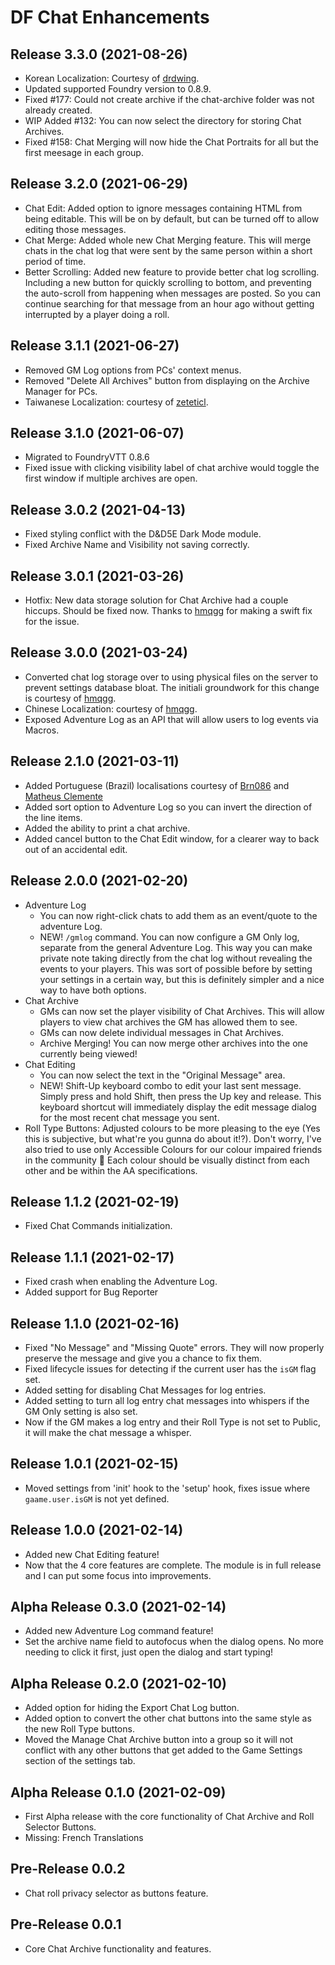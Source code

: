 # DF Chat Enhancements

## Release 3.3.0 (2021-08-26)
- Korean Localization: Courtesy of [drdwing](https://github.com/drdwing).
- Updated supported Foundry version to 0.8.9.
- Fixed #177: Could not create archive if the chat-archive folder was not already created.
- WIP Added #132: You can now select the directory for storing Chat Archives.
- Fixed #158: Chat Merging will now hide the Chat Portraits for all but the first meesage in each group.

## Release 3.2.0 (2021-06-29)
- Chat Edit: Added option to ignore messages containing HTML from being editable. This will be on by default, but can be turned off to allow editing those messages.
- Chat Merge: Added whole new Chat Merging feature. This will merge chats in the chat log that were sent by the same person within a short period of time.
- Better Scrolling: Added new feature to provide better chat log scrolling. Including a new button for quickly scrolling to bottom, and preventing the auto-scroll from happening when messages are posted. So you can continue searching for that message from an hour ago without getting interrupted by a player doing a roll.

## Release 3.1.1 (2021-06-27)
- Removed GM Log options from PCs' context menus.
- Removed "Delete All Archives" button from displaying on the Archive Manager for PCs.
- Taiwanese Localization: courtesy of [zeteticl](https://github.com/zeteticl).

## Release 3.1.0 (2021-06-07)
- Migrated to FoundryVTT 0.8.6
- Fixed issue with clicking visibility label of chat archive would toggle the first window if multiple archives are open.

## Release 3.0.2 (2021-04-13)
- Fixed styling conflict with the D&D5E Dark Mode module.
- Fixed Archive Name and Visibility not saving correctly.

## Release 3.0.1 (2021-03-26)
- Hotfix: New data storage solution for Chat Archive had a couple hiccups. Should be fixed now. Thanks to [hmqgg](https://github.com/hmqgg) for making a swift fix for the issue.

## Release 3.0.0 (2021-03-24)
- Converted chat log storage over to using physical files on the server to prevent settings database bloat. The initiali groundwork for this change is courtesy of [hmqgg](https://github.com/hmqgg).
- Chinese Localization: courtesy of [hmqgg](https://github.com/hmqgg).
- Exposed Adventure Log as an API that will allow users to log events via Macros.

## Release 2.1.0 (2021-03-11)
- Added Portuguese (Brazil) localisations courtesy of [Brn086](https://github.com/Brn086) and [Matheus Clemente](https://github.com/mclemente)
- Added sort option to Adventure Log so you can invert the direction of the line items.
- Added the ability to print a chat archive.
- Added cancel button to the Chat Edit window, for a clearer way to back out of an accidental edit.

## Release 2.0.0 (2021-02-20)
- Adventure Log
	- You can now right-click chats to add them as an event/quote to the adventure Log.
	- NEW! `/gmlog` command. You can now configure a GM Only log, separate from the general Adventure Log. This way you can make private note taking directly from the chat log without revealing the events to your players. This was sort of possible before by setting your settings in a certain way, but this is definitely simpler and a nice way to have both options.
- Chat Archive
	- GMs can now set the player visibility of Chat Archives. This will allow players to view chat archives the GM has allowed them to see.
	- GMs can now delete individual messages in Chat Archives.
	- Archive Merging! You can now merge other archives into the one currently being viewed!
- Chat Editing
	- You can now select the text in the "Original Message" area.
	- NEW! Shift-Up keyboard combo to edit your last sent message. Simply press and hold Shift, then press the Up key and release. This keyboard shortcut will immediately display the edit message dialog for the most recent chat message you sent.
- Roll Type Buttons: Adjusted colours to be more pleasing to the eye (Yes this is subjective, but what're you gunna do about it!?). Don't worry, I've also tried to use only Accessible Colours for our colour impaired friends in the community 🙂 Each colour should be visually distinct from each other and be within the AA specifications.

## Release 1.1.2 (2021-02-19)
- Fixed Chat Commands initialization.

## Release 1.1.1 (2021-02-17)
- Fixed crash when enabling the Adventure Log.
- Added support for Bug Reporter

## Release 1.1.0 (2021-02-16)
- Fixed "No Message" and "Missing Quote" errors. They will now properly preserve the message and give you a chance to fix them.
- Fixed lifecycle issues for detecting if the current user has the `isGM` flag set.
- Added setting for disabling Chat Messages for log entries.
- Added setting to turn all log entry chat messages into whispers if the GM Only setting is also set.
- Now if the GM makes a log entry and their Roll Type is not set to Public, it will make the chat message a whisper.

## Release 1.0.1 (2021-02-15)
- Moved settings from 'init' hook to the 'setup' hook, fixes issue where `gaame.user.isGM` is not yet defined.

## Release 1.0.0 (2021-02-14)
- Added new Chat Editing feature!
- Now that the 4 core features are complete. The module is in full release and I can put some focus into improvements.

## Alpha Release 0.3.0 (2021-02-14)
- Added new Adventure Log command feature!
- Set the archive name field to autofocus when the dialog opens. No more needing to click it first, just open the dialog and start typing!

## Alpha Release 0.2.0 (2021-02-10)
- Added option for hiding the Export Chat Log button.
- Added option to convert the other chat buttons into the same style as the new Roll Type buttons.
- Moved the Manage Chat Archive button into a group so it will not conflict with any other buttons that get added to the Game Settings section of the settings tab.

## Alpha Release 0.1.0 (2021-02-09)
- First Alpha release with the core functionality of Chat Archive and Roll Selector Buttons.
- Missing: French Translations

## Pre-Release 0.0.2

- Chat roll privacy selector as buttons feature.

## Pre-Release 0.0.1

- Core Chat Archive functionality and features.